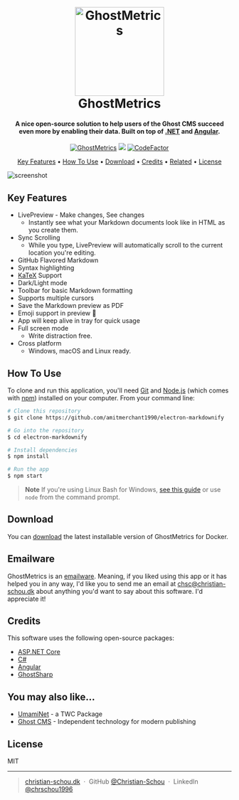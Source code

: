 <h1 align="center">
  <br>
  <a href="https://christian-schou.dk/ghostmetrics"><img src="https://github.com/Christian-Schou/GhostMetrics/blob/main/assets/img/ghostmetrics-github-logo.png" alt="GhostMetrics" width="200"></a>
  <br>
  GhostMetrics
  <br>
</h1>

<h4 align="center">A nice open-source solution to help users of the Ghost CMS succeed even more by enabling their data. Built on top of <a href="https://dotnet.microsoft.com/en-us/" target="_blank">.NET</a> and <a href="https://angular.io/">Angular</a>.</h4>

<p align="center">
  <a href="https://github.com/Christian-Schou/GhostMetrics/actions/workflows/build.yml"><img src="https://github.com/Christian-Schou/GhostMetrics/actions/workflows/build.yml/badge.svg?branch=main" alt="GhostMetrics"></a>
  <a href="https://opensource.org/licenses/MIT" target="_blank"><img src="https://img.shields.io/badge/License-MIT-green.svg"></a>
  <a href="https://www.codefactor.io/repository/github/christian-schou/ghostmetrics"><img src="https://www.codefactor.io/repository/github/christian-schou/ghostmetrics/badge" alt="CodeFactor" /></a>
</p>

<p align="center">
  <a href="#key-features">Key Features</a> •
  <a href="#how-to-use">How To Use</a> •
  <a href="#download">Download</a> •
  <a href="#credits">Credits</a> •
  <a href="#related">Related</a> •
  <a href="#license">License</a>
</p>

![screenshot](https://raw.githubusercontent.com/amitmerchant1990/electron-markdownify/master/app/img/markdownify.gif)

## Key Features

* LivePreview - Make changes, See changes
  - Instantly see what your Markdown documents look like in HTML as you create them.
* Sync Scrolling
  - While you type, LivePreview will automatically scroll to the current location you're editing.
* GitHub Flavored Markdown  
* Syntax highlighting
* [KaTeX](https://khan.github.io/KaTeX/) Support
* Dark/Light mode
* Toolbar for basic Markdown formatting
* Supports multiple cursors
* Save the Markdown preview as PDF
* Emoji support in preview :tada:
* App will keep alive in tray for quick usage
* Full screen mode
  - Write distraction free.
* Cross platform
  - Windows, macOS and Linux ready.

## How To Use

To clone and run this application, you'll need [Git](https://git-scm.com) and [Node.js](https://nodejs.org/en/download/) (which comes with [npm](http://npmjs.com)) installed on your computer. From your command line:

```bash
# Clone this repository
$ git clone https://github.com/amitmerchant1990/electron-markdownify

# Go into the repository
$ cd electron-markdownify

# Install dependencies
$ npm install

# Run the app
$ npm start
```

> **Note**
> If you're using Linux Bash for Windows, [see this guide](https://www.howtogeek.com/261575/how-to-run-graphical-linux-desktop-applications-from-windows-10s-bash-shell/) or use `node` from the command prompt.


## Download

You can [download](https://github.com/) the latest installable version of GhostMetrics for Docker.

## Emailware

GhostMetrics is an [emailware](https://en.wiktionary.org/wiki/emailware). Meaning, if you liked using this app or it has helped you in any way, I'd like you to send me an email at <chsc@christian-schou.dk> about anything you'd want to say about this software. I'd appreciate it!

## Credits

This software uses the following open-source packages:

- [ASP.NET Core](https://github.com/dotnet/aspnetcore)
- [C#](https://dotnet.microsoft.com/en-us/languages/csharp)
- [Angular](https://angular.io/)
- [GhostSharp](https://github.com/grantwinney/GhostSharp)

## You may also like...

- [UmamiNet](https://github.com/amitmerchant1990/pomolectron) - a TWC Package
- [Ghost CMS](https://ghost.org/) - Independent technology for modern publishing

## License

MIT

---

> [christian-schou.dk](https://christian-schou.dk) &nbsp;&middot;&nbsp;
> GitHub [@Christian-Schou](https://github.com/Christian-Schou) &nbsp;&middot;&nbsp;
> LinkedIn [@chrschou1996](https://www.linkedin.com/in/chrschou1996/)


